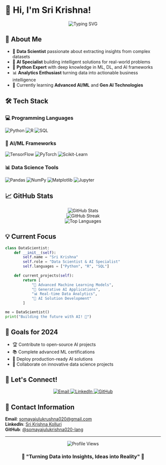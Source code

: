 # 👋 Hi, I'm Sri Krishna!

<div align="center">
  <img src="https://readme-typing-svg.demolab.com?font=Fira+Code&size=30&pause=1000&color=2E9EF7&center=true&vCenter=true&width=600&lines=Data+Scientist+%7C+AI+Specialist;Python+Expert+%7C+Problem+Solver;Building+AI+Solutions" alt="Typing SVG" />
</div>

## 🚀 About Me

- 🔬 **Data Scientist** passionate about extracting insights from complex datasets
- 🤖 **AI Specialist** building intelligent solutions for real-world problems
- 🐍 **Python Expert** with deep knowledge in ML, DL, and AI frameworks
- 📊 **Analytics Enthusiast** turning data into actionable business intelligence
- 🌱 Currently learning **Advanced AI/ML** and **Gen AI Technologies**

## 🛠️ Tech Stack

### 💻 Programming Languages
![Python](https://img.shields.io/badge/Python-3776AB?style=for-the-badge&logo=python&logoColor=white)
![R](https://img.shields.io/badge/R-276DC3?style=for-the-badge&logo=r&logoColor=white)
![SQL](https://img.shields.io/badge/SQL-4479A1?style=for-the-badge&logo=postgresql&logoColor=white)

### 🤖 AI/ML Frameworks
![TensorFlow](https://img.shields.io/badge/TensorFlow-FF6F00?style=for-the-badge&logo=tensorflow&logoColor=white)
![PyTorch](https://img.shields.io/badge/PyTorch-EE4C2C?style=for-the-badge&logo=pytorch&logoColor=white)
![Scikit-Learn](https://img.shields.io/badge/scikit--learn-F7931E?style=for-the-badge&logo=scikit-learn&logoColor=white)

### 📊 Data Science Tools
![Pandas](https://img.shields.io/badge/Pandas-150458?style=for-the-badge&logo=pandas&logoColor=white)
![NumPy](https://img.shields.io/badge/NumPy-013243?style=for-the-badge&logo=numpy&logoColor=white)
![Matplotlib](https://img.shields.io/badge/Matplotlib-11557c?style=for-the-badge)
![Jupyter](https://img.shields.io/badge/Jupyter-F37626?style=for-the-badge&logo=jupyter&logoColor=white)

## 📈 GitHub Stats

<div align="center">
  <img src="https://github-readme-stats.vercel.app/api?username=somayajulukrishna020-lang&show_icons=true&theme=tokyonight&hide_border=true&count_private=true" alt="GitHub Stats" />
</div>

<div align="center">
  <img src="https://github-readme-streak-stats.herokuapp.com/?user=somayajulukrishna020-lang&theme=tokyonight&hide_border=true" alt="GitHub Streak" />
</div>

<div align="center">
  <img src="https://github-readme-stats.vercel.app/api/top-langs/?username=somayajulukrishna020-lang&layout=compact&theme=tokyonight&hide_border=true" alt="Top Languages" />
</div>

## 💡 Current Focus

```python
class DataScientist:
    def __init__(self):
        self.name = "Sri Krishna"
        self.role = "Data Scientist & AI Specialist"
        self.languages = ["Python", "R", "SQL"]
        
    def current_projects(self):
        return [
            "🔬 Advanced Machine Learning Models",
            "🤖 Generative AI Applications", 
            "📊 Real-time Data Analytics",
            "🎯 AI Solution Development"
        ]

me = DataScientist()
print("Building the future with AI! 🚀")
```

## 🎯 Goals for 2024

- 🏆 Contribute to open-source AI projects
- 📚 Complete advanced ML certifications
- 🚀 Deploy production-ready AI solutions
- 🤝 Collaborate on innovative data science projects

## 🤝 Let's Connect!

<div align="center">
  <a href="mailto:somayajulukrushna020@gmail.com">
    <img src="https://img.shields.io/badge/Email-D14836?style=for-the-badge&logo=gmail&logoColor=white" alt="Email" />
  </a>
  <a href="https://www.linkedin.com/in/sri-krishna-kolluri/">
    <img src="https://img.shields.io/badge/LinkedIn-0077B5?style=for-the-badge&logo=linkedin&logoColor=white" alt="LinkedIn" />
  </a>
  <a href="https://github.com/somayajulukrishna020-lang">
    <img src="https://img.shields.io/badge/GitHub-100000?style=for-the-badge&logo=github&logoColor=white" alt="GitHub" />
  </a>
</div>

## 📧 Contact Information

**Email**: somayajulukrushna020@gmail.com  
**LinkedIn**: [Sri Krishna Kolluri](https://www.linkedin.com/in/sri-krishna-kolluri/)  
**GitHub**: [@somayajulukrishna020-lang](https://github.com/somayajulukrishna020-lang)  

---

<div align="center">
  <img src="https://komarev.com/ghpvc/?username=somayajulukrishna020-lang&color=blueviolet&style=for-the-badge" alt="Profile Views" />
</div>

<div align="center">
  <h3>💫 "Turning Data into Insights, Ideas into Reality" 💫</h3>
</div>